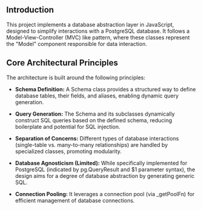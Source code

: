 ## Introduction 
This project implements a database abstraction layer in JavaScript, designed to simplify interactions with a PostgreSQL database. It follows a Model-View-Controller (MVC) like pattern, where these classes represent the "Model" component responsible for data interaction.

## Core Architectural Principles

The architecture is built around the following principles:

* **Schema Definition:** A Schema class provides a structured way to define database tables, their fields, and aliases, enabling dynamic query generation.

* **Query Generation:** The Schema and its subclasses dynamically construct SQL queries based on the defined schema, reducing boilerplate and potential for SQL injection.

* **Separation of Concerns:** Different types of database interactions (single-table vs. many-to-many relationships) are handled by specialized classes, promoting modularity.

* **Database Agnosticism (Limited):** While specifically implemented for PostgreSQL (indicated by pg.QueryResult and $1 parameter syntax), the design aims for a degree of database abstraction by generating generic SQL.

* **Connection Pooling:** It leverages a connection pool (via _getPoolFn) for efficient management of database connections.
